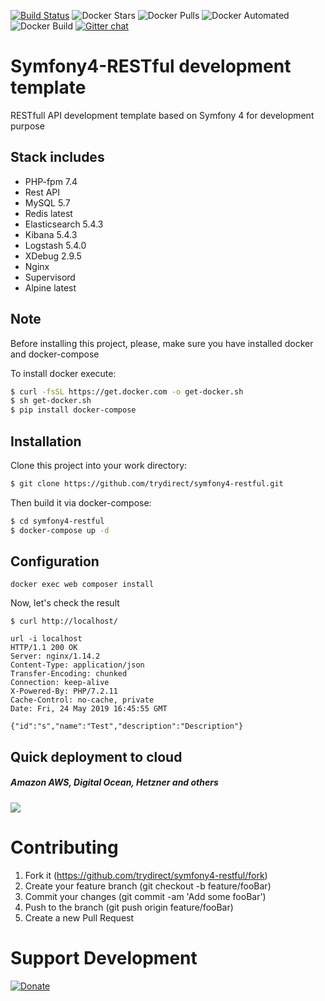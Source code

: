 [![Build Status](https://travis-ci.com/trydirect/symfony4-restful.svg?branch=master)](https://travis-ci.com/trydirect/symfony4-restful)
![Docker Stars](https://img.shields.io/docker/stars/trydirect/symfony4-restful.svg)
![Docker Pulls](https://img.shields.io/docker/pulls/trydirect/symfony4-restful.svg)
![Docker Automated](https://img.shields.io/docker/cloud/automated/trydirect/symfony4-restful.svg)
![Docker Build](https://img.shields.io/docker/cloud/build/trydirect/symfony4-restful.svg)
[![Gitter chat](https://badges.gitter.im/trydirect/community.png)](https://gitter.im/try-direct/community)

# Symfony4-RESTful development template

RESTfull API development template based on Symfony 4 for development purpose

## Stack includes
* PHP-fpm 7.4
* Rest API
* MySQL 5.7
* Redis latest
* Elasticsearch 5.4.3
* Kibana 5.4.3
* Logstash 5.4.0
* XDebug 2.9.5
* Nginx 
* Supervisord
* Alpine latest

## Note
Before installing this project, please, make sure you have installed docker and docker-compose

To install docker execute: 
```sh
$ curl -fsSL https://get.docker.com -o get-docker.sh
$ sh get-docker.sh
$ pip install docker-compose
```
## Installation
Clone this project into your work directory:
```sh
$ git clone https://github.com/trydirect/symfony4-restful.git
```
Then build it via docker-compose:
```sh
$ cd symfony4-restful
$ docker-compose up -d
```

## Configuration

```
docker exec web composer install
```

Now, let's check the result
```
$ curl http://localhost/

url -i localhost
HTTP/1.1 200 OK
Server: nginx/1.14.2
Content-Type: application/json
Transfer-Encoding: chunked
Connection: keep-alive
X-Powered-By: PHP/7.2.11
Cache-Control: no-cache, private
Date: Fri, 24 May 2019 16:45:55 GMT

{"id":"s","name":"Test","description":"Description"}
```


## Quick deployment to cloud
##### Amazon AWS, Digital Ocean, Hetzner and others
[<img src="https://img.shields.io/badge/quick%20deploy-%40try.direct-brightgreen.svg">](https://try.direct/server/user/deploy/InN5bWZvbnk0LXJlc3RmdWx8NnwxOCI.EAoFeA.umf6rDAsIUL624SeCMLSJFAdLgY/)



# Contributing

1. Fork it (https://github.com/trydirect/symfony4-restful/fork)
2. Create your feature branch (git checkout -b feature/fooBar)
3. Commit your changes (git commit -am 'Add some fooBar')
4. Push to the branch (git push origin feature/fooBar)
5. Create a new Pull Request


# Support Development

[![Donate](https://img.shields.io/badge/Donate-PayPal-green.svg)](https://www.paypal.com/cgi-bin/webscr?cmd=_s-xclick&hosted_button_id=2BH8ED2AUU2RL)
